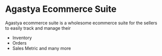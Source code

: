 
# Agastya Ecommerce Suite

Agastya ecommerce suite is a wholesome ecommerce suite for the sellers to easily track and manage their

- Inventory
- Orders
- Sales Metric and many more


